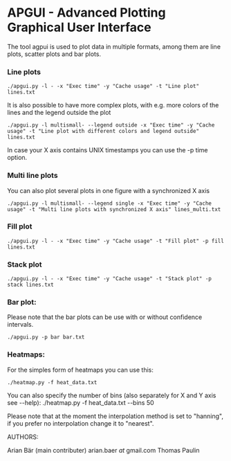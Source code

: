 APGUI  - Advanced Plotting Graphical User Interface
===================================================

The tool agpui is used to plot data in multiple formats, among them are line plots, scatter plots and bar plots.


### Line plots

	./apgui.py -l - -x "Exec time" -y "Cache usage" -t "Line plot" lines.txt

It is also possible to have more complex plots, with e.g. more colors of the lines and the legend outside the plot

	./apgui.py -l multismall- --legend outside -x "Exec time" -y "Cache usage" -t "Line plot with different colors and legend outside" lines.txt	

In case your X axis contains UNIX timestamps you can use the -p time option.


### Multi line plots

You can also plot several plots in one figure with a synchronized X axis

	./apgui.py -l multismall- --legend single -x "Exec time" -y "Cache usage" -t "Multi line plots with synchronized X axis" lines_multi.txt	



### Fill plot
	./apgui.py -l - -x "Exec time" -y "Cache usage" -t "Fill plot" -p fill lines.txt


### Stack plot
	./apgui.py -l - -x "Exec time" -y "Cache usage" -t "Stack plot" -p stack lines.txt


### Bar plot:

Please note that the bar plots can be use with or without confidence intervals.

	./apgui.py -p bar bar.txt


### Heatmaps:

For the simples form of heatmaps you can use this:

	./heatmap.py -f heat_data.txt

You can also specify the number of bins (also separately for X and Y axis see --help):
	./heatmap.py -f heat_data.txt --bins 50

Please note that at the moment the interpolation method is set to "hanning", if you prefer no interpolation change it to "nearest".


AUTHORS:

Arian Bär (main contributer) arian.baer _at_ gmail.com 
Thomas Paulin
